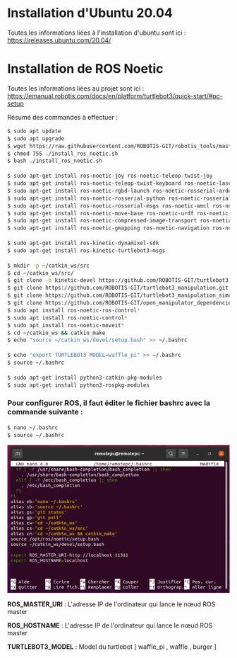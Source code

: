 # Installation d'Ubuntu 20.04

Toutes les informations liées à l'installation d'ubuntu sont ici : https://releases.ubuntu.com/20.04/

# Installation de ROS Noetic

Toutes les informations liées au projet sont ici : https://emanual.robotis.com/docs/en/platform/turtlebot3/quick-start/#pc-setup

Résumé des commandes à effectuer :

``` bash
$ sudo apt update
$ sudo apt upgrade
$ wget https://raw.githubusercontent.com/ROBOTIS-GIT/robotis_tools/master/install_ros_noetic.sh
$ chmod 755 ./install_ros_noetic.sh 
$ bash ./install_ros_noetic.sh

$ sudo apt-get install ros-noetic-joy ros-noetic-teleop-twist-joy
$ sudo apt-get install ros-noetic-teleop-twist-keyboard ros-noetic-laser-proc
$ sudo apt-get install ros-noetic-rgbd-launch ros-noetic-rosserial-arduino
$ sudo apt-get install ros-noetic-rosserial-python ros-noetic-rosserial-client
$ sudo apt-get install ros-noetic-rosserial-msgs ros-noetic-amcl ros-noetic-map-server
$ sudo apt-get install ros-noetic-move-base ros-noetic-urdf ros-noetic-xacro
$ sudo apt-get install ros-noetic-compressed-image-transport ros-noetic-rqt* ros-noetic-rviz
$ sudo apt-get install ros-noetic-gmapping ros-noetic-navigation ros-noetic-interactive-markers

$ sudo apt-get install ros-kinetic-dynamixel-sdk
$ sudo apt-get install ros-kinetic-turtlebot3-msgs

$ mkdir -p ~/catkin_ws/src
$ cd ~/catkin_ws/src/
$ git clone -b kinetic-devel https://github.com/ROBOTIS-GIT/turtlebot3.git
$ git clone https://github.com/ROBOTIS-GIT/turtlebot3_manipulation.git
$ git clone https://github.com/ROBOTIS-GIT/turtlebot3_manipulation_simulations.git
$ git clone https://github.com/ROBOTIS-GIT/open_manipulator_dependencies.git
$ sudo apt install ros-noetic-ros-control*
$ sudo apt install ros-noetic-control*
$ sudo apt install ros-noetic-moveit*
$ cd ~/catkin_ws && catkin_make
$ echo "source ~/catkin_ws/devel/setup.bash" >> ~/.bashrc

$ echo "export TURTLEBOT3_MODEL=waffle_pi" >> ~/.bashrc
$ source ~/.bashrc

$ sudo apt-get install python3-catkin-pkg-modules
$ sudo apt-get install python3-rospkg-modules
```

### Pour configurer ROS, il faut éditer  le fichier bashrc avec la commande suivante :
``` bash
$ nano ~/.bashrc
$ source ~/.bashrc
```
<img src="images/bashrc.PNG" width="650">

**ROS_MASTER_URI** : L'adresse IP de l'ordinateur qui lance le nœud ROS master

**ROS_HOSTNAME** : L'adresse IP de l'ordinateur qui lance le nœud ROS master

**TURTLEBOT3_MODEL** : Model du turtlebot [ waffle_pi , waffle , burger ]

